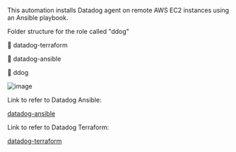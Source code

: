 This automation installs Datadog agent on remote AWS EC2 instances using an Ansible playbook.

Folder structure for the role called "ddog"

📁 datadog-terraform

📁 datadog-ansible

📁 ddog

![image](https://github.com/user-attachments/assets/6c0c7984-9959-4b43-a26c-49e3c5074f3c)

Link to refer to Datadog Ansible:

[datadog-ansible](https://github.com/thangacodes/monitoring/blob/main/datadog/datadog-ansible/README.md)

Link to refer to Datadog Terraform:

[datadog-terraform](https://github.com/thangacodes/monitoring/blob/main/datadog/datadog-terraform/README.md)
